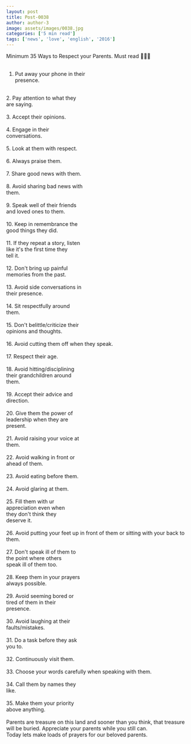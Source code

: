 ```yaml
---
layout: post
title: Post-0038
author: author-3
image: assets/images/0038.jpg
categories: ['5 min read']
tags: ['news', 'love', 'english', '2016']
---
```

Minimum 35 Ways to Respect your Parents. Must read 🌹🙏🌹  <br>
   <br>
 1. Put away your phone in their  <br>
 presence.  <br>
   <br>
 2. Pay attention to what they  <br>
 are saying.  <br>
   <br>
 3. Accept their opinions.  <br>
   <br>
 4. Engage in their  <br>
 conversations.  <br>
   <br>
 5. Look at them with respect.  <br>
   <br>
 6. Always praise them.  <br>
   <br>
 7. Share good news with them.  <br>
   <br>
 8. Avoid sharing bad news with  <br>
 them.  <br>
   <br>
 9. Speak well of their friends  <br>
 and loved ones to them.  <br>
   <br>
 10. Keep in remembrance the  <br>
 good things they did.  <br>
   <br>
 11. If they repeat a story, listen  <br>
 like it's the first time they  <br>
 tell it.  <br>
   <br>
 12. Don't bring up painful  <br>
 memories from the past.  <br>
   <br>
 13. Avoid side conversations in  <br>
 their presence.  <br>
   <br>
 14. Sit respectfully around  <br>
 them.  <br>
   <br>
 15. Don't belittle/criticize their  <br>
 opinions and thoughts.  <br>
   <br>
 16. Avoid cutting them off when    they speak.  <br>
   <br>
 17. Respect their age.  <br>
   <br>
 18. Avoid hitting/disciplining  <br>
 their grandchildren around  <br>
 them.  <br>
   <br>
 19. Accept their advice and  <br>
 direction.  <br>
   <br>
 20. Give them the power of  <br>
 leadership when they are  <br>
 present.  <br>
   <br>
 21. Avoid raising your voice at  <br>
 them.  <br>
   <br>
 22. Avoid walking in front or  <br>
 ahead of them.  <br>
   <br>
 23. Avoid eating before them.  <br>
   <br>
 24. Avoid glaring at them.  <br>
   <br>
 25. Fill them with ur  <br>
 appreciation even when  <br>
 they don't think they  <br>
 deserve it.  <br>
   <br>
 26. Avoid putting your feet up in front of them or sitting with your back to them.  <br>
   <br>
 27. Don't speak ill of them to  <br>
 the point where others  <br>
 speak ill of them too.  <br>
   <br>
 28. Keep them in your prayers  <br>
 always possible.  <br>
   <br>
 29. Avoid seeming bored or  <br>
 tired of them in their  <br>
 presence.  <br>
   <br>
 30. Avoid laughing at their  <br>
 faults/mistakes.  <br>
   <br>
 31. Do a task before they ask  <br>
 you to.  <br>
   <br>
 32. Continuously visit them.  <br>
   <br>
 33. Choose your words carefully    when speaking with them.  <br>
   <br>
 34. Call them by names they  <br>
 like.  <br>
   <br>
 35. Make them your priority  <br>
 above anything.  <br>
   <br>
 Parents are treasure on this land and sooner than you think, that treasure will be buried. Appreciate your parents while you still can.  <br>
 Today lets make loads of  prayers for our beloved parents.